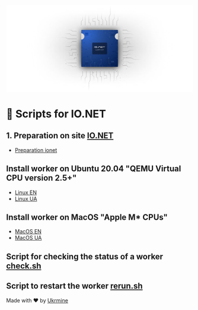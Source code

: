 ![Image alt](https://github.com/ukrmine/ionet/blob/main/pics/mAa0QmH3Nl9IyKqDAZzvuFNZhE0.webp)

# :checkered_flag: Scripts for IO.NET 

## 1. Preparation on site <a href="https://cloud.io.net/worker/devices/" target="_blank">IO.NET</a>

- <a href="https://github.com/ukrmine/ionet/blob/main/DOCS/EN/Preparation_ionet_EN.md#1-preparation-on-site-ionet" target="_blank">Preparation ionet</a>

## Install worker on Ubuntu 20.04 "QEMU Virtual CPU version 2.5+"

- [Linux EN](DOCS/Install_linux_EN.md)
- [Linux UA](DOCS/Install_linux_UA.md)

## Install worker on MacOS "Apple M* CPUs"

- [MacOS EN](DOCS/Install_mac_EN.md)
- [MacOS UA](DOCS/Install_mac_UA.md)

## Script for checking the status of a worker <a href="https://github.com/ukrmine/ionet/raw/main/check.sh" target="_blank">check.sh</a>

## Script to restart the worker <a href="https://github.com/ukrmine/ionet/raw/main/rerun.sh" target="_blank">rerun.sh</a>
  
  Made with :heart: by <a href="https://github.com/ukrmine" target="_blank">Ukrmine</a>


